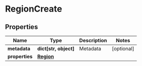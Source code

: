 # RegionCreate

## Properties
| Name | Type | Description | Notes |
| ------------ | ------------- | ------------- | ------------- |
| **metadata** | **dict[str, object]** | Metadata | [optional]  |
| **properties** | [**Region**](Region.md) |  |  |


